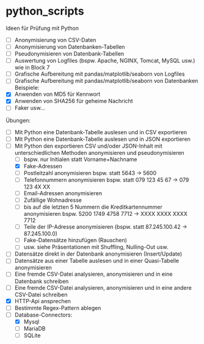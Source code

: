 # python_scripts

Ideen für Prüfung mit Python
- [ ] Anonymisierung von CSV-Daten
- [ ] Anonymisierung von Datenbanken-Tabellen
- [ ] Pseudonymisieren von Datenbank-Tabellen
- [ ] Auswertung von Logfiles (bspw. Apache, NGINX, Tomcat, MySQL usw.) wie in Block 7
- [ ] Grafische Aufbereitung mit pandas/matplotlib/seaborn von Logfiles
- [ ] Grafische Aufbereitung mit pandas/matplotlib/seaborn von Datenbanken
Beispiele:
- [X] Anwenden von MD5 für Kennwort
- [X] Anwenden von SHA256 für geheime Nachricht
- [ ] Faker usw...

Übungen:
- [ ] Mit Python eine Datenbank-Tabelle auslesen und in CSV exportieren
- [ ] Mit Python eine Datenbank-Tabelle auslesen und in JSON exportieren
- [ ] Mit Python den exportieren CSV und/oder JSON-Inhalt mit unterschiedlichen Methoden anonymisieren und pseudonymisieren
    - [ ] bspw. nur Initialen statt Vorname+Nachname
    - [x] Fake-Adressen
    - [ ] Postleitzahl anonymisieren bspw. statt 5643 -> 5600
    - [ ] Telefonnummern anonymisieren bspw. statt 079 123 45 67 -> 079 123 4X XX
    - [ ] Email-Adressen anonymisieren
    - [ ] Zufällige Wohnadresse
    - [ ] bis auf die letzten 5 Nummern die Kreditkartennummer anonymisieren bspw. 5200 1749 4758 7712 -> XXXX XXXX XXXX 7712
    - [ ] Teile der IP-Adresse anonymisieren (bspw. statt 87.245.100.42 -> 87.245.100.0)
    - [ ] Fake-Datensätze hinzufügen (Rauschen)
    - [ ] usw. siehe Präsentationen mit Shuffling, Nulling-Out usw.
- [ ] Datensätze direkt in der Datenbank anonymisieren (Insert/Update)
- [ ] Datensätze aus einer Tabelle auslesen und in einer Quasi-Tabelle anonymisieren
- [ ] Eine fremde CSV-Datei analysieren, anonymisieren und in eine Datenbank schreiben
- [ ] Eine fremde CSV-Datei analysieren, anonymisieren und in eine andere CSV-Datei schreiben
- [X] HTTP-Api ansprechen
- [ ] Bestimmte Regex-Pattern ablegen
- [ ] Database-Connectors:
    - [x] Mysql
    - [ ] MariaDB
    - [ ] SQLite
